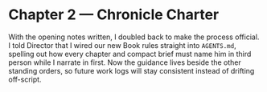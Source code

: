 # Chapter 2 — Chronicle Charter

With the opening notes written, I doubled back to make the process official. I told Director that I wired our new Book rules straight into `AGENTS.md`, spelling out how every chapter and compact brief must name him in third person while I narrate in first. Now the guidance lives beside the other standing orders, so future work logs will stay consistent instead of drifting off-script.
